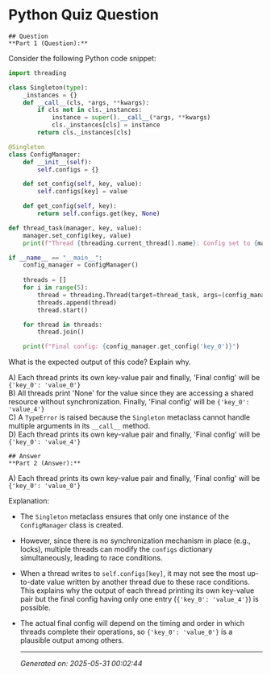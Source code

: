 # Python Quiz Question
    
    ## Question
    **Part 1 (Question):**

Consider the following Python code snippet:

```python
import threading

class Singleton(type):
    _instances = {}
    def __call__(cls, *args, **kwargs):
        if cls not in cls._instances:
            instance = super().__call__(*args, **kwargs)
            cls._instances[cls] = instance
        return cls._instances[cls]

@Singleton
class ConfigManager:
    def __init__(self):
        self.configs = {}

    def set_config(self, key, value):
        self.configs[key] = value

    def get_config(self, key):
        return self.configs.get(key, None)

def thread_task(manager, key, value):
    manager.set_config(key, value)
    print(f"Thread {threading.current_thread().name}: Config set to {manager.get_config(key)}")

if __name__ == "__main__":
    config_manager = ConfigManager()
    
    threads = []
    for i in range(5):
        thread = threading.Thread(target=thread_task, args=(config_manager, f'key_{i}', f'value_{i}'))
        threads.append(thread)
        thread.start()

    for thread in threads:
        thread.join()

    print(f"Final config: {config_manager.get_config('key_0')}")
```

What is the expected output of this code? Explain why.

A) Each thread prints its own key-value pair and finally, 'Final config' will be `{'key_0': 'value_0'}`  
B) All threads print 'None' for the value since they are accessing a shared resource without synchronization. Finally, 'Final config' will be `{'key_0': 'value_4'}`  
C) A `TypeError` is raised because the `Singleton` metaclass cannot handle multiple arguments in its `__call__` method.  
D) Each thread prints its own key-value pair and finally, 'Final config' will be `{'key_0': 'value_4'}`
    
    ## Answer
    **Part 2 (Answer):**

A) Each thread prints its own key-value pair and finally, 'Final config' will be `{'key_0': 'value_0'}`  

Explanation:
- The `Singleton` metaclass ensures that only one instance of the `ConfigManager` class is created.
- However, since there is no synchronization mechanism in place (e.g., locks), multiple threads can modify the `configs` dictionary simultaneously, leading to race conditions.
- When a thread writes to `self.configs[key]`, it may not see the most up-to-date value written by another thread due to these race conditions. This explains why the output of each thread printing its own key-value pair but the final config having only one entry (`{'key_0': 'value_4'}`) is possible.
- The actual final config will depend on the timing and order in which threads complete their operations, so `{'key_0': 'value_0'}` is a plausible output among others.
    
    ---
    *Generated on: 2025-05-31 00:02:44*
    